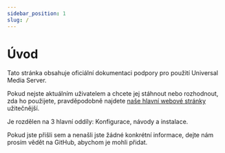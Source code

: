```yaml
---
sidebar_position: 1
slug: /
---
```


# Úvod

Tato stránka obsahuje oficiální dokumentaci podpory pro použití Universal Media Server.

Pokud nejste aktuálním uživatelem a chcete jej stáhnout nebo rozhodnout, zda ho použijete, pravděpodobně najdete [naše hlavní webové stránky](https://www.universalmediaserver.com) užitečnější.

Je rozdělen na 3 hlavní oddíly: Konfigurace, návody a instalace.

Pokud jste přišli sem a nenašli jste žádné konkrétní informace, dejte nám prosím vědět na GitHub, abychom je mohli přidat.
